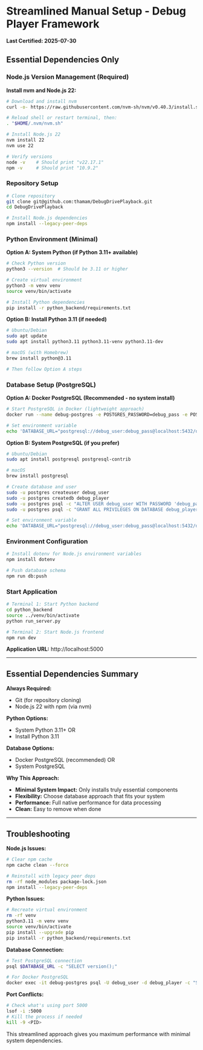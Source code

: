 # Streamlined Manual Setup - Debug Player Framework

**Last Certified: 2025-07-30**

## Essential Dependencies Only

### Node.js Version Management (Required)

**Install nvm and Node.js 22:**
```bash
# Download and install nvm
curl -o- https://raw.githubusercontent.com/nvm-sh/nvm/v0.40.3/install.sh | bash

# Reload shell or restart terminal, then:
. "$HOME/.nvm/nvm.sh"

# Install Node.js 22
nvm install 22
nvm use 22

# Verify versions
node -v    # Should print "v22.17.1"
npm -v     # Should print "10.9.2"
```

### Repository Setup

```bash
# Clone repository
git clone git@github.com:thamam/DebugDrivePlayback.git
cd DebugDrivePlayback

# Install Node.js dependencies
npm install --legacy-peer-deps
```

### Python Environment (Minimal)

**Option A: System Python (if Python 3.11+ available)**
```bash
# Check Python version
python3 --version  # Should be 3.11 or higher

# Create virtual environment
python3 -m venv venv
source venv/bin/activate

# Install Python dependencies
pip install -r python_backend/requirements.txt
```

**Option B: Install Python 3.11 (if needed)**
```bash
# Ubuntu/Debian
sudo apt update
sudo apt install python3.11 python3.11-venv python3.11-dev

# macOS (with Homebrew)
brew install python@3.11

# Then follow Option A steps
```

### Database Setup (PostgreSQL)

**Option A: Docker PostgreSQL (Recommended - no system install)**
```bash
# Start PostgreSQL in Docker (lightweight approach)
docker run --name debug-postgres -e POSTGRES_PASSWORD=debug_pass -e POSTGRES_USER=debug_user -e POSTGRES_DB=debug_player -p 5432:5432 -d postgres:15

# Set environment variable
echo 'DATABASE_URL="postgresql://debug_user:debug_pass@localhost:5432/debug_player"' > .env
```

**Option B: System PostgreSQL (if you prefer)**
```bash
# Ubuntu/Debian
sudo apt install postgresql postgresql-contrib

# macOS
brew install postgresql

# Create database and user
sudo -u postgres createuser debug_user
sudo -u postgres createdb debug_player
sudo -u postgres psql -c "ALTER USER debug_user WITH PASSWORD 'debug_pass';"
sudo -u postgres psql -c "GRANT ALL PRIVILEGES ON DATABASE debug_player TO debug_user;"

# Set environment variable
echo 'DATABASE_URL="postgresql://debug_user:debug_pass@localhost:5432/debug_player"' > .env
```

### Environment Configuration

```bash
# Install dotenv for Node.js environment variables
npm install dotenv

# Push database schema
npm run db:push
```

### Start Application

```bash
# Terminal 1: Start Python backend
cd python_backend
source ../venv/bin/activate
python run_server.py

# Terminal 2: Start Node.js frontend
npm run dev
```

**Application URL:** http://localhost:5000

---

## Essential Dependencies Summary

**Always Required:**
- Git (for repository cloning)
- Node.js 22 with npm (via nvm)

**Python Options:**
- System Python 3.11+ OR
- Install Python 3.11

**Database Options:**
- Docker PostgreSQL (recommended) OR  
- System PostgreSQL

**Why This Approach:**
- **Minimal System Impact:** Only installs truly essential components
- **Flexibility:** Choose database approach that fits your system
- **Performance:** Full native performance for data processing
- **Clean:** Easy to remove when done

---

## Troubleshooting

**Node.js Issues:**
```bash
# Clear npm cache
npm cache clean --force

# Reinstall with legacy peer deps
rm -rf node_modules package-lock.json
npm install --legacy-peer-deps
```

**Python Issues:**
```bash
# Recreate virtual environment
rm -rf venv
python3.11 -m venv venv
source venv/bin/activate
pip install --upgrade pip
pip install -r python_backend/requirements.txt
```

**Database Connection:**
```bash
# Test PostgreSQL connection
psql $DATABASE_URL -c "SELECT version();"

# For Docker PostgreSQL
docker exec -it debug-postgres psql -U debug_user -d debug_player -c "SELECT version();"
```

**Port Conflicts:**
```bash
# Check what's using port 5000
lsof -i :5000
# Kill the process if needed
kill -9 <PID>
```

This streamlined approach gives you maximum performance with minimal system dependencies.

